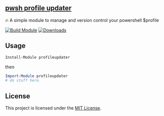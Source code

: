 ﻿
## [pwsh profile updater](https://www.powershellgallery.com/packages/profileupdater)

🔥 A simple module to manage and version control your powershell $profile

[![Build Module](https://github.com/chadnpc/profileupdater/actions/workflows/build_module.yaml/badge.svg)](https://github.com/chadnpc/profileupdater/actions/workflows/build_module.yaml)
[![Downloads](https://img.shields.io/powershellgallery/dt/profileupdater.svg?style=flat&logo=powershell&color=blue)](https://www.powershellgallery.com/packages/profileupdater)

## Usage

```PowerShell
Install-Module profileupdater
```

then

```PowerShell
Import-Module profileupdater
# do stuff here.
```

## License

This project is licensed under the [MIT License](LICENSE).
